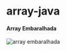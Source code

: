 # array-java #

#### Array Embaralhada ####
![array embaralhada](https://github.com/flitzso/array-java/assets/106411702/555965e3-b46b-47a9-ad13-cad35728e2e7)
